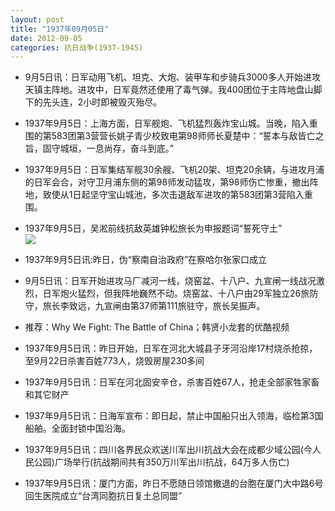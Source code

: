 ```yaml
---
layout: post
title: "1937年09月05日"
date: 2012-09-05
categories: 抗日战争(1937-1945)
---
```


<meta name="referrer" content="no-referrer" />

- 9月5日讯：日军动用飞机、坦克、大炮、装甲车和步骑兵3000多人开始进攻天镇主阵地。进攻中，日军竟然还使用了毒气弹。我400团位于主阵地盘山脚下的先头连，2小时即被毁灭殆尽。 

- 1937年9月5日：上海方面，日军舰炮、飞机猛烈轰炸宝山城。当晚，陷入重围的第583团第3营营长姚子青少校致电第98师师长夏楚中：“誓本与敌皆亡之旨，固守城垣，一息尚存，奋斗到底。” 

- 1937年9月5日：日军集结军舰30余艘、飞机20架、坦克20余辆，与进攻月浦的日军会合，对守卫月浦东侧的第98师发动猛攻，第98师伤亡惨重，撤出阵地，致使从1日起坚守宝山城池，多次击退敌军进攻的第583团第3营陷入重围。 

- 1937年9月5日，吴淞前线抗敌英雄钟松旅长为申报题词“誓死守土” <br/><img src="https://ww4.sinaimg.cn/large/aca367d8jw1dwltuwhffrj.jpg" />

- 1937年9月5日讯:昨日，伪“察南自治政府”在察哈尔张家口成立 

- 9月5日讯：日军开始进攻马厂减河一线，烧窑盆、十八户、九宣闸一线战况激烈，日军炮火猛烈，但我阵地巍然不动。烧窑盆、十八户由29军独立26旅防守，旅长李致远，九宣闸由第37师第111旅驻守，旅长吴振声。 

- 推荐：Why We Fight: The Battle of China；韩贤小龙套的优酷视频 

- 1937年9月5日讯：昨日开始，日军在河北大城县子牙河沿岸17村烧杀抢掠，至9月22日杀害百姓773人，烧毁房屋230多间 

- 1937年9月5日讯：日军在河北固安辛仓，杀害百姓67人，抢走全部家牲家畜和其它财产 

- 1937年9月5日讯：日海军宣布：即日起，禁止中国船只出入领海，临检第3国船舶。全面封锁中国沿海。 

- 1937年9月5日讯：四川各界民众欢送川军出川抗战大会在成都少域公园(今人民公园)广场举行(抗战期间共有350万川军出川抗战，64万多人伤亡) 

- 1937年9月5日讯：厦门方面，昨日不愿随日领馆撤退的台胞在厦门大中路6号回生医院成立“台湾同胞抗日复土总同盟” 

